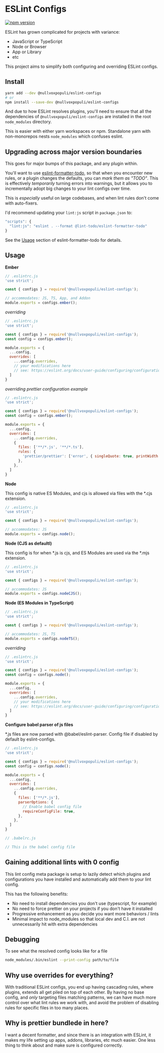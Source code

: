 # ESLint Configs

[![npm version](https://badge.fury.io/js/%40nullvoxpopuli%2Feslint-configs.svg)](https://badge.fury.io/js/%40nullvoxpopuli%2Feslint-configs)

ESLint has grown complicated for projects with variance:
 - JavaScript or TypeScript
 - Node or Browser
 - App or Library
 - etc

This project aims to simplify both configuring and overriding ESLint configs.

## Install

```bash
yarn add --dev @nullvoxpopuli/eslint-configs
# or
npm install --save-dev @nullvoxpopuli/eslint-configs
```

And due to how ESLint resolves plugins,
you'll need to ensure that all the dependencies of `@nullvoxpopuli/eslint-configs` are installed in the root `node_modules` directory.

This is easier with either yarn workspaces or npm. Standalone yarn with non-monorepos nests `node_modules` which confuses eslint.

## Upgrading across major version boundaries

This goes for major bumps of this package, and any plugin within.

You'll want to use [eslint-formatter-todo](https://github.com/lint-todo/eslint-formatter-todo),
so that when you encounter new rules, or a plugin changes the defaults, you can _mark them as "TODO"_.
This is effectively _temporarily_ turning errors into warnings,
but it allows you to incrementally adopt big changes to your lint configs over time.

This is _especially_ useful on large codebases, and when lint rules don't come with auto-fixers.

I'd recommend updating your `lint:js` script in `package.json` to:
```js
"scripts": {
  "lint:js": "eslint . --format @lint-todo/eslint-formatter-todo"
}
```

See the [Usage](https://github.com/lint-todo/eslint-formatter-todo#usage) section of eslint-formatter-todo for details.

## Usage

**Ember**
```js
// .eslintrc.js
'use strict';

const { configs } = require('@nullvoxpopuli/eslint-configs');

// accommodates: JS, TS, App, and Addon
module.exports = configs.ember();
```

_overriding_
```js
// .eslintrc.js
'use strict';

const { configs } = require('@nullvoxpopuli/eslint-configs');
const config = configs.ember();

module.exports = {
  ...config,
  overrides: [
    ...config.overrides,
    // your modifications here
    // see: https://eslint.org/docs/user-guide/configuring/configuration-files#how-do-overrides-work
  ]
}
```

_overriding prettier configuration example_
```js
// .eslintrc.js
'use strict';

const { configs } = require('@nullvoxpopuli/eslint-configs');
const config = configs.ember();

module.exports = {
  ...config,
  overrides: [
    ...config.overrides,
    {
      files: ['**/*.js', '**/*.ts'],
      rules: {
        'prettier/prettier': ['error', { singleQuote: true, printWidth: 120, trailingComma: 'all' }],
      },
    },
  ]
}
```

**Node**

This config is native ES Modules, and cjs is allowed via files with the *.cjs extension.
```js
// .eslintrc.js
'use strict';

const { configs } = require('@nullvoxpopuli/eslint-configs');

// accommodates: JS
module.exports = configs.node();
```

**Node (CJS as defaultl)**

This config is for when *.js is cjs, and ES Modules are used via the *.mjs extension.
```js
// .eslintrc.js
'use strict';

const { configs } = require('@nullvoxpopuli/eslint-configs');

// accommodates: JS
module.exports = configs.nodeCJS();
```

**Node (ES Modules in TypeScript)**
```js
// .eslintrc.js
'use strict';

const { configs } = require('@nullvoxpopuli/eslint-configs');

// accommodates: JS, TS
module.exports = configs.nodeTS();
```

_overriding_
```js
// .eslintrc.js
'use strict';

const { configs } = require('@nullvoxpopuli/eslint-configs');
const config = configs.node();

module.exports = {
  ...config,
  overrides: [
    ...config.overrides,
    // your modifications here
    // see: https://eslint.org/docs/user-guide/configuring/configuration-files#how-do-overrides-work
  ]
}
```

**Configure babel parser of js files**

*.js files are now parsed with @babel/eslint-parser. Config file if disabled by default by eslint-configs.

```js
// .eslintrc.js
'use strict';

const { configs } = require('@nullvoxpopuli/eslint-configs');
const config = configs.node();

module.exports = {
  ...config,
  overrides: [
    ...config.overrides,
    {
      files: ['**/*.js'],
      parserOptions: {
        // Enable babel config file
        requireConfigFile: true,
      },
    },
  ]
}
```

```js
// .babelrc.js

// This is the babel config file
```

## Gaining additional lints with 0 config

This lint config meta package is setup to lazily detect which plugins and configurations you have installed and automatically add them to your lint config.

This has the following benefits:
 - No need to install dependencies you don't use (typescript, for example)
 - No need to force prettier on your projects if you don't have it installed
 - Progressive enhancement as you decide you want more behaviors / lints
 - Minimal impact to node_modules so that local dev and C.I. are not unnecessarily hit with extra dependencies

## Debugging

To see what the resolved config looks like for a file
```bash
node_modules/.bin/eslint --print-config path/to/file
```

## Why use overrides for everything?

With traditional ESLint configs, you end up having cascading rules, where plugins, extends all get piled on top of each other.
By having no base config, and _only_ targeting files matching patterns, we can have much more control over what lint rules
we work with, and avoid the problem of disabling rules for specific files in too many places.

## Why is prettier bundlede in here?

I want a decent formatter, and since there is an integration with ESLint, it makes
my life setting up apps, addons, libraries, etc much easier.
One less thing to think about and make sure is configured correctly.
